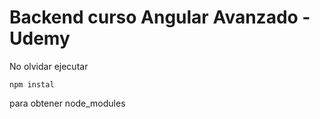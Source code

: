 # Backend curso Angular Avanzado - Udemy

No olvidar ejecutar
```
npm instal
```
para obtener node_modules